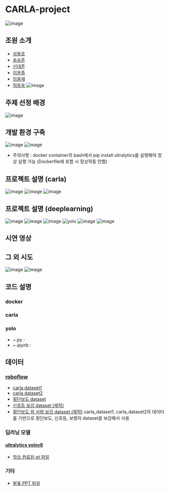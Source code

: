 # CARLA-project  
![image](https://user-images.githubusercontent.com/69943723/236127249-c9bbeae3-f88c-4310-b467-0db4c38a4594.png)
## 조원 소개
- [성용호](https://github.com/DL-project-team/CARLA-project/tree/test_syh)
- [송승훈](https://github.com/DL-project-team/CARLA-project/tree/test_ssh)
- [신대준](https://github.com/DL-project-team/CARLA-project/tree/test_sdj)
- [이윤종](https://github.com/DL-project-team/CARLA-project/tree/test_lyj)
- [임용재]()
- [허동욱](https://github.com/DL-project-team/CARLA-project/tree/test-hdw)
![image](https://user-images.githubusercontent.com/69943723/236127279-186a3469-cff3-4ad4-8009-26bd7ee2f84b.png)

## 주제 선정 배경
![image](https://user-images.githubusercontent.com/69943723/236127436-4b56bd91-e93a-4fc0-ab4e-8469725d4482.png)

## 개발 환경 구축
![image](https://user-images.githubusercontent.com/69943723/236130224-4f7c69af-5f77-4750-8753-2e0a9b9a111b.png)
![image](https://user-images.githubusercontent.com/69943723/236135005-685ab991-d3ac-40cf-afc2-efff5c7fad95.png)
- 주의사항 : docker container의 bash에서 pip install ultralytics를 실행해야 정상 실행 가능 (Dockerfile에 포함 시 정상작동 안함)

## 프로젝트 설명 (carla)
![image](https://user-images.githubusercontent.com/69943723/236137777-ac37b2d0-b246-405d-9346-14fd7a4ae8a4.png)
![image](https://user-images.githubusercontent.com/69943723/236135729-c68f06ab-e4df-469b-bfb7-6ecf1feb61c7.png)
![image](https://user-images.githubusercontent.com/69943723/236135755-2d857e02-c0ad-43f1-a888-8f67509b65e3.png)

## 프로젝트 설명 (deeplearning)
![image](https://user-images.githubusercontent.com/69943723/236137325-191641f8-f7a7-4726-a288-1746696ffc07.png)
![image](https://user-images.githubusercontent.com/69943723/236137346-4f88a7be-e307-47c4-8f67-8469978420b3.png)
![image](https://user-images.githubusercontent.com/69943723/236137375-3fafc5e3-1daa-408b-9198-894095617aa9.png)
![yolo](https://user-images.githubusercontent.com/69943723/236143303-1449d493-7794-4347-87b2-d886f376bdeb.gif)
![image](https://user-images.githubusercontent.com/69943723/236143561-f3d84f55-1cfe-4f24-84c9-69ebbb87f136.png)
![image](https://user-images.githubusercontent.com/69943723/236143608-1b84e56e-44e5-4543-9234-009253f9aa71.png)

## 시연 영상

## 그 외 시도
![image](https://user-images.githubusercontent.com/69943723/236137875-1eefc5db-875c-4aad-9d58-284599fdc1a5.png)
![image](https://user-images.githubusercontent.com/69943723/236137885-09d6c4da-42cb-458f-86f7-1ba71637b66d.png)

## 코드 설명
### docker
### carla
### yolo
- ~.py :
- ~.ipynb :

## 데이터
### [roboflow](https://universe.roboflow.com/)
- [carla dataset1](https://universe.roboflow.com/carladataset-qxhsv/carla_dataset)
- [carla dataset2](https://universe.roboflow.com/alec-hantson-student-howest-be/carla-izloa)
- [횡단보도 dataset](https://universe.roboflow.com/john-gouej/crosswalk-v2/browse)
- [신호등 보강 dataset (제작)](https://universe.roboflow.com/amrws/dl_project_merge)
- [횡단보도 위 사람 보강 dataset (제작)](https://universe.roboflow.com/amrws/pedesatrian-crosswalks)
carla_dataset1, carla_dataset2의 데이터를 기반으로 횡단보도, 신호등, 보행자 dataset을 보강해서 사용
### 딥러닝 모델
#### [ultralytics yolov8](https://docs.ultralytics.com/)
- [학습 완료된 pt 파일]()
### 기타
- [발표 PPT 파일](https://docs.google.com/presentation/d/1ndLPQ3ZGaDhEzL4bOqJjLXx3oib0LuxKsohafno7ztk/edit?usp=sharing)
